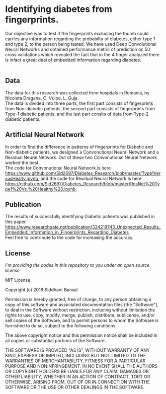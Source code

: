 # Identifying diabetes from fingerprints.

Our objective was to test if the fingerprints excluding the thumb could carries any information regarding the probabilty of diabetes, either type 1 and type 2, to the person being tested. We have used Deep Convolutional Neural Networks and obtained performance metric of prediction on 50 cross validations which revealed the fact that in the 4 finger analyzed there is infact a great deal of embedded information regarding diabetes.<br>
<br>

## Data<br>
The data for this research was collected from hospitals in Romania, by  Nicoleta Dragana, C. Vulpe, L. Guja.<br>
The data is divided into three parts, the first part consists of fingerprints from Non-diabetic patients, the second part consists of fingerprints from Type-1 diabetic patients, and the last part consits of data from Type-2 diabetic patients.

## Artificial Neural Network <br>
In order to find the difference in patterns of fingerprints for Diabetic and Non-diabetic patients, we designed a Convonutional Neural Network and a Residual Neural Network. Out of these two Convonutional Neural Network worked the best.<br>
The code for Convonutional Neural Network is here https://www.github.com/Sid2697/Diabetes_Research/blob/master/Type1VersusHealty.ipynb, and the code for Residual Neural Network is here https://github.com/Sid2697/Diabetes_Research/blob/master/ResNet%20Type1%20Vs.%20Healthy%20.ipynb.

## Publication
The results of successfully identifying Diabetic patients was published in this paper https://www.researchgate.net/publication/324219743_Unexpected_Results_Embedded_Information_in_Fingerprints_Regarding_Diabetes
<br>
Feel free to contribute to the code for increasing the accuracy.

## License

*I'm providing the codes in this repository to you under an open source license*

MIT License

Copyright (c) 2018 Siddhant Bansal

Permission is hereby granted, free of charge, to any person obtaining a copy
of this software and associated documentation files (the "Software"), to deal
in the Software without restriction, including without limitation the rights
to use, copy, modify, merge, publish, distribute, sublicense, and/or sell
copies of the Software, and to permit persons to whom the Software is
furnished to do so, subject to the following conditions:

The above copyright notice and this permission notice shall be included in all
copies or substantial portions of the Software.

THE SOFTWARE IS PROVIDED "AS IS", WITHOUT WARRANTY OF ANY KIND, EXPRESS OR
IMPLIED, INCLUDING BUT NOT LIMITED TO THE WARRANTIES OF MERCHANTABILITY,
FITNESS FOR A PARTICULAR PURPOSE AND NONINFRINGEMENT. IN NO EVENT SHALL THE
AUTHORS OR COPYRIGHT HOLDERS BE LIABLE FOR ANY CLAIM, DAMAGES OR OTHER
LIABILITY, WHETHER IN AN ACTION OF CONTRACT, TORT OR OTHERWISE, ARISING FROM,
OUT OF OR IN CONNECTION WITH THE SOFTWARE OR THE USE OR OTHER DEALINGS IN THE
SOFTWARE.

